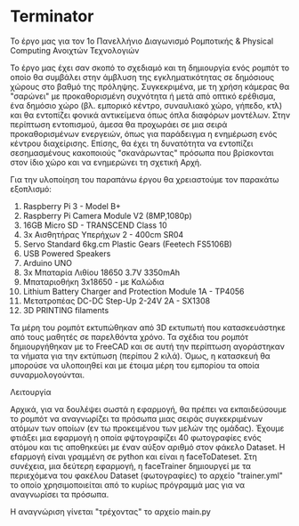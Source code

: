 # Terminator
Το έργο μας για τον 1ο Πανελλήνιο Διαγωνισμό Ρομποτικής &amp; Physical Computing Ανοιχτών Τεχνολογιών

Το έργο μας έχει σαν σκοπό το σχεδιαμό και τη δημιουργία ενός ρομπότ το οποίο θα συμβάλει στην άμβλυση της εγκληματικότητας σε δημόσιους χώρους στο βαθμό της πρόληψης. Συγκεκριμένα, με τη χρήση κάμερας θα "σαρώνει" με προκαθορισμένη συχνότητα ή μετά από οπτικό ερέθισμα, ένα δημόσιο χώρο (βλ. εμπορικό κέντρο, συναυλιακό χώρο, γήπεδο, κτλ) και θα εντοπίζει φονικά αντικείμενα όπως όπλα διαφόρων μοντέλων. Στην περίπτωση εντοπισμού, άμεσα θα προχωράει σε μια σειρά προκαθορισμένων ενεργειών, όπως για παράδειγμα η ενημέρωση ενός κέντρου διαχείρισης. 
Επίσης, θα έχει τη δυνατότητα να εντοπίζει σεσημασμένους κακοποιούς "σκανάρωντας" πρόσωπα που βρίσκονται στον ίδιο χώρο και να ενημερώνει τη σχετική Αρχή. 

Για την υλοποίηση του παραπάνω έργου θα χρειαστούμε τον παρακάτω εξοπλισμό:
1. Raspberry Pi 3 - Model B+
2. Raspberry Pi Camera Module V2 (8MP,1080p)
3. 16GB Micro SD - TRANSCEND Class 10
4. 3x Αισθητήρας Υπερήχων 2 - 400cm SR04
5. Servo Standard 6kg.cm Plastic Gears (Feetech FS5106B)
6. USB Powered Speakers
7. Arduino UNO
8. 3x Μπαταρία Λιθίου 18650 3.7V 3350mAh
9. Μπαταριοθήκη 3x18650 - με Καλώδια
10. Lithium Battery Charger and Protection Module 1A - TP4056
11. Μετατροπέας DC-DC Step-Up 2-24V 2A - SX1308
12. 3D PRINTING filaments

Τα μέρη του ρομπότ εκτυπώθηκαν από 3D εκτυπωτή που κατασκευάστηκε από τους μαθητές σε παρελθόντα χρόνο. Τα σχέδια του ρομπότ  δημιουργήθηκαν με το FreeCAD και σε αυτή την περίπτωση αγοράστηκαν τα νήματα για την εκτύπωση (περίπου 2 κιλά). Όμως, η κατασκευή θα μπορούσε να υλοποιηθεί και με έτοιμα μέρη του εμπορίου τα οποία συναρμολογούνται.  


Λειτουργία

Αρχικά, για να δουλέψει σωστά η εφαρμογή, θα πρέπει να εκπαιδεύσουμε το ρομπότ να αναγνωρίζει τα πρόσωπα μιας σειράς συγκεκριμένων ατόμων των οποίων (εν τω προκειμένου των μελών της ομάδας). Έχουμε φτιάξει μια εφαρμογή η οποία φψτογραφίζει 40 φωτογραφίες ενός ατόμου και τις αποθηκεύει με έναν αύξον αριθμό στον φάκελο Dataset. Η εfαρμογή είναι γραμμένη σε python και είναι η faceToDateset. 
Στη συνέχεια, μια δεύτερη εφαρμογή, η faceTrainer δημιουργεί με τα περιεχόμενα του φακέλου Dataset (φωτογραφίες) το αρχείο "trainer.yml" το οποίο χρησιμοποιείται από το κυρίως πρόγραμμά μας για να αναγνωρίσει τα πρόσωπα.

Η αναγνώριση γίνεται "τρέχοντας" το αρχείο main.py


